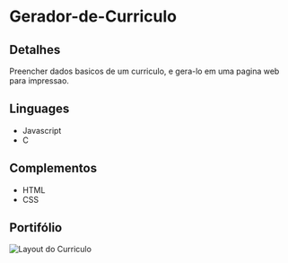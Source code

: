 # Gerador-de-Curriculo

## Detalhes
Preencher dados basicos de um curriculo, e gera-lo em uma pagina web para impressao.

## Linguages
  * Javascript
  * C
## Complementos
  * HTML
  * CSS
  
## Portifólio

![Layout do Curriculo](https://imgur.com/3PNIJla "Layout do curriculo")
